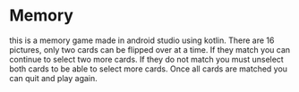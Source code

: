 # Memory
this is a memory game made in android studio using kotlin.
There are 16 pictures, only two cards can be flipped over at a time. If they match you can continue to select two more cards.
If they do not match you must unselect both cards to be able to select more cards. Once all cards are matched you can quit and play again.

